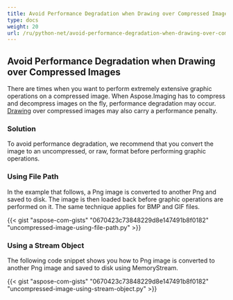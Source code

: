 ```yaml
---
title: Avoid Performance Degradation when Drawing over Compressed Images
type: docs
weight: 20
url: /ru/python-net/avoid-performance-degradation-when-drawing-over-compressed-images/
---
```


## **Avoid Performance Degradation when Drawing over Compressed Images**
There are times when you want to perform extremely extensive graphic operations on a compressed image. When Aspose.Imaging has to compress and decompress images on the fly, performance degradation may occur. [Drawing]() over compressed images may also carry a performance penalty.

### **Solution**
To avoid performance degradation, we recommend that you convert the image to an uncompressed, or raw, format before performing graphic operations.

### **Using File Path**
In the example that follows, a Png image is converted to another Png and saved to disk. The image is then loaded back before graphic operations are performed on it. The same technique applies for BMP and GIF files.

{{< gist "aspose-com-gists" "0670423c73848229d8e147491b8f0182" "uncompressed-image-using-file-path.py" >}}

### **Using a Stream Object**
The following code snippet shows you how to Png image is converted to another Png image and saved to disk using MemoryStream.

{{< gist "aspose-com-gists" "0670423c73848229d8e147491b8f0182" "uncompressed-image-using-stream-object.py" >}}
